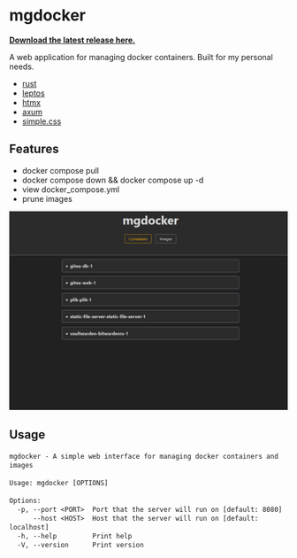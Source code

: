 # mgdocker

**[Download the latest release here.](https://github.com/mgerb/mgdocker/releases)**

A web application for managing docker containers. Built for my personal needs.

- [rust](https://www.rust-lang.org/)
- [leptos](https://github.com/leptos-rs/leptos)
- [htmx](https://htmx.org/)
- [axum](https://github.com/tokio-rs/axum)
- [simple.css](https://simplecss.org/)

## Features
- docker compose pull
- docker compose down && docker compose up -d
- view docker_compose.yml
- prune images

![mgdocker](./screenshots/mgdocker_animation.gif)

## Usage

```
mgdocker - A simple web interface for managing docker containers and images

Usage: mgdocker [OPTIONS]

Options:
  -p, --port <PORT>  Port that the server will run on [default: 8080]
      --host <HOST>  Host that the server will run on [default: localhost]
  -h, --help         Print help
  -V, --version      Print version
```

